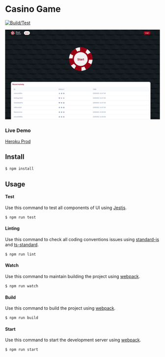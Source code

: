 # Casino Game
[![Build/Test](https://github.com/geolffreym/casino-game/actions/workflows/ui.yml/badge.svg)](https://github.com/geolffreym/casino-game/actions/workflows/ui.yml)

[![screenshot](src/assets/images/screenshot.png?raw=true)]()

### Live Demo
[Heroku Prod](https://damp-reef-52741.herokuapp.com/)

## Install

```bash
$ npm install
```

## Usage

#### Test

Use this command to test all components of UI using [Jestjs](https://jestjs.io/).

```bash
$ npm run test
```

#### Linting

Use this command to check all coding conventions issues using [standard-js](https://standardjs.com/) and [ts-standard](https://github.com/standard/ts-standard).

```bash
$ npm run lint
```

#### Watch

Use this command to maintain building the project using [webpack](https://webpack.js.org/).

```bash
$ npm run watch
```

#### Build

Use this command to build the project using [webpack](https://webpack.js.org/).

```bash
$ npm run build
```

#### Start

Use this command to start the development server using [webpack](https://webpack.js.org/).

```bash
$ npm run start
```
